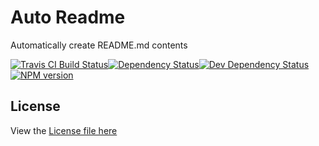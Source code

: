 # Auto Readme

Automatically create README.md contents  

[![Travis CI Build Status](https://img.shields.io/travis/digitalsadhu/auto-readme/master.svg)](http://travis-ci.org/digitalsadhu/auto-readme "Check this project's build status on TravisCI")[![Dependency Status](https://img.shields.io/david/digitalsadhu/auto-readme.svg)](https://david-dm.org/digitalsadhu/auto-readme "View the status of this project's dependencies on DavidDM")[![Dev Dependency Status](https://img.shields.io/david/dev/digitalsadhu/auto-readme.svg)](https://david-dm.org/digitalsadhu/auto-readme#info=devDependencies "View the status of this project's development dependencies on DavidDM")[![NPM version](https://img.shields.io/npm/v/auto-readme.svg)](https://npmjs.org/package/auto-readme "View this project on NPM")

## License

View the [License file here](LICENSE.md "License file")